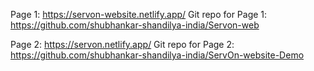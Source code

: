 Page 1: https://servon-website.netlify.app/
Git repo for Page 1: https://github.com/shubhankar-shandilya-india/Servon-web

Page 2: https://servon.netlify.app/
Git repo for Page 2: https://github.com/shubhankar-shandilya-india/ServOn-website-Demo
